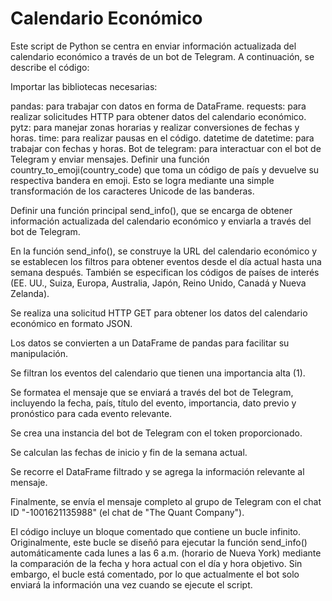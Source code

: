 # Calendario Económico

Este script de Python se centra en enviar información actualizada del calendario económico a través de un bot de Telegram. A continuación, se describe el código:

Importar las bibliotecas necesarias:

pandas: para trabajar con datos en forma de DataFrame.
requests: para realizar solicitudes HTTP para obtener datos del calendario económico.
pytz: para manejar zonas horarias y realizar conversiones de fechas y horas.
time: para realizar pausas en el código.
datetime de datetime: para trabajar con fechas y horas.
Bot de telegram: para interactuar con el bot de Telegram y enviar mensajes.
Definir una función country_to_emoji(country_code) que toma un código de país y devuelve su respectiva bandera en emoji. Esto se logra mediante una simple transformación de los caracteres Unicode de las banderas.

Definir una función principal send_info(), que se encarga de obtener información actualizada del calendario económico y enviarla a través del bot de Telegram.

En la función send_info(), se construye la URL del calendario económico y se establecen los filtros para obtener eventos desde el día actual hasta una semana después. También se especifican los códigos de países de interés (EE. UU., Suiza, Europa, Australia, Japón, Reino Unido, Canadá y Nueva Zelanda).

Se realiza una solicitud HTTP GET para obtener los datos del calendario económico en formato JSON.

Los datos se convierten a un DataFrame de pandas para facilitar su manipulación.

Se filtran los eventos del calendario que tienen una importancia alta (1).

Se formatea el mensaje que se enviará a través del bot de Telegram, incluyendo la fecha, país, título del evento, importancia, dato previo y pronóstico para cada evento relevante.

Se crea una instancia del bot de Telegram con el token proporcionado.

Se calculan las fechas de inicio y fin de la semana actual.

Se recorre el DataFrame filtrado y se agrega la información relevante al mensaje.

Finalmente, se envía el mensaje completo al grupo de Telegram con el chat ID "-1001621135988" (el chat de "The Quant Company").

El código incluye un bloque comentado que contiene un bucle infinito. Originalmente, este bucle se diseñó para ejecutar la función send_info() automáticamente cada lunes a las 6 a.m. (horario de Nueva York) mediante la comparación de la fecha y hora actual con el día y hora objetivo. Sin embargo, el bucle está comentado, por lo que actualmente el bot solo enviará la información una vez cuando se ejecute el script.
